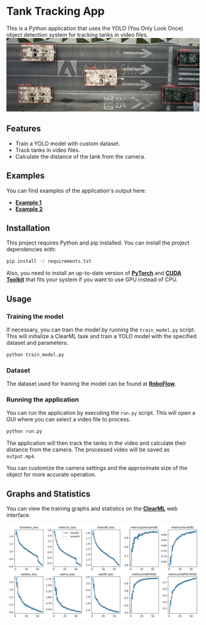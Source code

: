 # Tank Tracking App

This is a Python application that uses the YOLO (You Only Look Once) object detection system for tracking tanks in video files.
![](/model/example_photo.png)
## Features

- Train a YOLO model with custom dataset.
- Track tanks in video files.
- Calculate the distance of the tank from the camera.

## Examples

You can find examples of the application's output here:
- [**Example 1**](https://youtu.be/ZJapZC4ejBQ)
- [**Example 2**](https://youtu.be/GS8DPy2xE2k)

## Installation

This project requires Python and pip installed. You can install the project dependencies with:

```bash
pip install -r requirements.txt
```
Also, you need to install an up-to-date version of [**PyTorch**](https://pytorch.org/get-started/locally/) and [**CUDA Toolkit**](https://docs.nvidia.com/deploy/cuda-compatibility/) that fits your system if you want to use GPU instead of CPU.

## Usage

### Training the model

If necessary, you can train the model by running the `train_model.py` script. This will initialize a ClearML task and train a YOLO model with the specified dataset and parameters.

```bash
python train_model.py
```

### Dataset

The dataset used for training the model can be found at [**RoboFlow**](https://universe.roboflow.com/tanksdataset/tank-tracking).

### Running the application

You can run the application by executing the `run.py` script. This will open a GUI where you can select a video file to process.

```bash
python run.py
```

The application will then track the tanks in the video and calculate their distance from the camera. The processed video will be saved as `output.mp4`.

You can customize the camera settings and the approximate size of the object for more accurate operation.

## Graphs and Statistics

You can view the training graphs and statistics on the [**ClearML**](https://app.clear.ml/projects/7d4774d728d04711b9bbb7747a8ceb4f/experiments/ccd6ee23f81141368218f379771d0a74/output/execution) web interface.

![](/results/results.png)